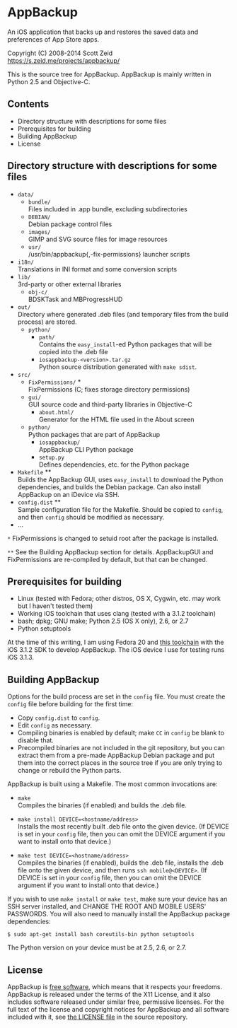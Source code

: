 AppBackup  
=========
An iOS application that backs up and restores the saved data and
preferences of App Store apps.

Copyright (C) 2008-2014 Scott Zeid  
<https://s.zeid.me/projects/appbackup/>

This is the source tree for AppBackup.  AppBackup is mainly written in
Python 2.5 and Objective-C.


Contents
--------

 * Directory structure with descriptions for some files
 * Prerequisites for building
 * Building AppBackup
 * License


Directory structure with descriptions for some files
----------------------------------------------------

* `data/`
    * `bundle/`  
      Files included in .app bundle, excluding subdirectories
    * `DEBIAN/`  
      Debian package control files
    * `images/`  
      GIMP and SVG source files for image resources
    * `usr/`  
      /usr/bin/appbackup{,-fix-permissions} launcher scripts
* `i18n/`  
   Translations in INI format and some conversion scripts
* `lib/`  
   3rd-party or other external libraries
    * `obj-c/`  
      BDSKTask and MBProgressHUD
* `out/`  
  Directory where generated .deb files (and temporary files from the build
  process) are stored.
    * `python/`  
        * `path/`  
          Contains the `easy_install`-ed Python packages that will be copied
          into the .deb file
        * `iosappbackup-<version>.tar.gz`  
          Python source distribution generated with `make sdist`.
* `src/`  
    * `FixPermissions/` \*  
      FixPermissions (C; fixes storage directory permissions)
    * `gui/`  
      GUI source code and third-party libraries in Objective-C
        * `about.html/`  
          Generator for the HTML file used in the About screen
    * `python/`  
      Python packages that are part of AppBackup
        * `iosappbackup/`  
          AppBackup CLI Python package
        * `setup.py`  
          Defines dependencies, etc. for the Python package
* `Makefile` \*\*  
  Builds the AppBackup GUI, uses `easy_install` to download the Python
  dependencies, and builds the Debian package.  Can also install AppBackup
  on an iDevice via SSH.
* `config.dist` \*\*  
  Sample configuration file for the Makefile.  Should be copied to `config`,
  and then `config` should be modified as necessary.
* ...  

 `*` FixPermissions is changed to setuid root after the package is
     installed.

`**` See the Building AppBackup section for details.  AppBackupGUI and
     FixPermissions are re-compiled by default, but that can be changed.


Prerequisites for building
--------------------------

 * Linux (tested with Fedora; other distros, OS X, Cygwin, etc. may work
   but I haven't tested them)
 * Working iOS toolchain that uses clang (tested with a 3.1.2 toolchain)
 * bash; dpkg; GNU make; Python 2.5 (OS X only), 2.6, or 2.7
 * Python setuptools

At the time of this writing, I am using Fedora 20 and
[this toolchain](https://code.google.com/p/ios-toolchain-based-on-clang-for-linux/)
with the iOS 3.1.2 SDK to develop AppBackup.  The iOS device I use for
testing runs iOS 3.1.3.


Building AppBackup
------------------

Options for the build process are set in the `config` file.  You must create
the `config` file before building for the first time:

 * Copy `config.dist` to `config`.
 * Edit `config` as necessary.
 * Compiling binaries is enabled by default; make `CC` in `config` be blank
   to disable that.
 * Precompiled binaries are not included in the git repository, but you can
   extract them from a pre-made AppBackup Debian package and put them into
   the correct places in the source tree if you are only trying to change or
   rebuild the Python parts.

AppBackup is built using a Makefile.  The most common invocations are:

 * `make`  
   Compiles the binaries (if enabled) and builds the .deb file.
 
 * `make install DEVICE=<hostname/address>`  
   Installs the most recently built .deb file onto the given device.
   (If DEVICE is set in your `config` file, then you can omit the DEVICE
   argument if you want to install onto that device.)
 
 * `make test DEVICE=<hostname/address>`  
   Compiles the binaries (if enabled), builds the .deb file, installs the
   .deb file onto the given device, and then runs `ssh mobile@<DEVICE>`.
   (If DEVICE is set in your `config` file, then you can omit the DEVICE
   argument if you want to install onto that device.)

If you wish to use `make install` or `make test`, make sure your device
has an SSH server installed, and CHANGE THE ROOT AND MOBILE USERS' PASSWORDS.
You will also need to manually install the AppBackup package dependencies:

    $ sudo apt-get install bash coreutils-bin python setuptools

The Python version on your device must be at 2.5, 2.6, or 2.7.


License
-------

AppBackup is [free software](https://www.gnu.org/philosophy/free-sw.html),
which means that it respects your freedoms.  AppBackup is released under
the terms of the X11 License, and it also includes software released under
similar free, permissive licenses.  For the full text of the license and
copyright notices for AppBackup and all software included with it, see
[the LICENSE file](http://code.s.zeid.me/appbackup/src/master/LICENSE)
in the source repository.
